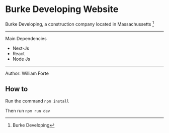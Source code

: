 # Burke Developing Website

Burke Developing, a construction company located in Massachussetts [^1]

[^1]: Burke Developing

---

Main Dependencies
-  Next-Js
-  React
-  Node Js

---

Author: William Forte



## How to

Run the command `npm install`

Then run `npm run dev`

